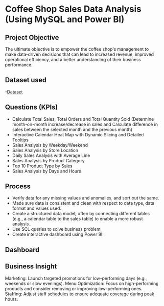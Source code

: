 # Coffee Shop Sales Data Analysis (Using MySQL and Power BI)

## Project Objective
The ultimate objective is to empower the coffee shop's management to make data-driven decisions that can lead to increased revenue, improved operational efficiency, and a better understanding of their business performance.

## Dataset used 
-<a href="https://github.com/RitikaShah05/Coffee-Shop-Sales/blob/main/Coffee%20Shop%20Sales.csv">Dataset</a>

## Questions (KPIs)
- Calculate Total Sales, Total Orders and Total Quantity Sold
  (Determine month-on-month increase/decrease in sales and Calculate difference in sales between the selected month and the previous month)
- Interactive Calendar Heat Map with Dynamic Slicing and Detailed Tooltips
- Sales Analysis by Weekday/Weekend
- Sales Analysis by Store Location
- Daily Sales Analysis with Average Line
- Sales Analysis by Product Category
- Top 10 Product Type by Sales
- Sales Analysis by Days and Hours

## Process
- Verify data for any missing values and anomalies, and sort out the same.
- Made sure data is consistent and clean with respect to data type, data format and values used.
- Create a structured data model, often by connecting different tables (e.g., a calendar table to the sales table) to enable a more robust analysis.
- Use SQL queries to solve business problem
- Create interactive dashboard using Power BI

## Dashboard




## Business Insight
Marketing: Launch targeted promotions for low-performing days (e.g., weekends or slow evenings).
Menu Optimization: Focus on high-performing products and consider removing or improving low-performing ones.
Staffing: Adjust staff schedules to ensure adequate coverage during peak hours.
